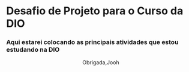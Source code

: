 # Desafio de Projeto para o Curso da DIO
### Aqui estarei colocando as principais atividades que estou estudando na DIO
<center> Obrigada,Jooh </center>
